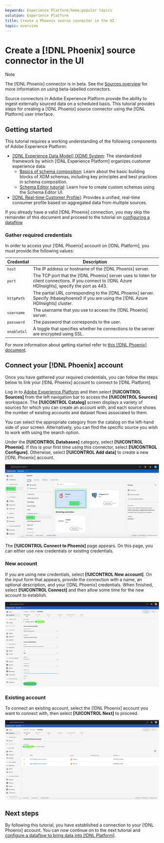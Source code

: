 ```yaml
---
keywords: Experience Platform;home;popular topics
solution: Experience Platform
title: Create a Phoenix source connector in the UI
topic: overview
---
```


# Create a [!DNL Phoenix] source connector in the UI

>[!NOTE]
> The [!DNL Phoenix] connector is in beta. See the [Sources overview](../../../../home.md#terms-and-conditions) for more information on using beta-labelled connectors.

Source connectors in Adobe Experience Platform provide the ability to ingest externally sourced data on a scheduled basis. This tutorial provides steps for creating a [!DNL Phoenix] source connector using the [!DNL Platform] user interface.

## Getting started

This tutorial requires a working understanding of the following components of Adobe Experience Platform:

*   [[!DNL Experience Data Model] (XDM) System](../../../../../xdm/home.md): The standardized framework by which [!DNL Experience Platform] organizes customer experience data.
    *   [Basics of schema composition](../../../../../xdm/schema/composition.md): Learn about the basic building blocks of XDM schemas, including key principles and best practices in schema composition.
    *   [Schema Editor tutorial](../../../../../xdm/tutorials/create-schema-ui.md): Learn how to create custom schemas using the Schema Editor UI.
*   [[!DNL Real-time Customer Profile]](../../../../../profile/home.md): Provides a unified, real-time consumer profile based on aggregated data from multiple sources.

If you already have a valid [!DNL Phoenix] connection, you may skip the remainder of this document and proceed to the tutorial on [configuring a dataflow](../../dataflow/databases.md)

### Gather required credentials

In order to access your [!DNL Phoenix] account on [!DNL Platform], you must provide the following values:

| Credential | Description |
| ---------- | ----------- |
| `host` | The IP address or hostname of the [!DNL Phoenix] server. |
| `port` | The TCP port that the [!DNL Phoenix] server uses to listen for client connections. If you connect to [!DNL Azure HDInsights], specify the port as 443. |
| `httpPath` | The partial URL corresponding to the [!DNL Phoenix] server. Specify /hbasephoenix0 if you are using the [!DNL Azure HDInsights] cluster. |
| `username` | The username that you use to access the [!DNL Phoenix] server. |
| `password` | The password that corresponds to the user. |
| `enableSsl` | A toggle that specifies whether he connections to the server are encrypted using SSL. |

For more information about getting started refer to [this [!DNL Phoenix] document](https://python-phoenixdb.readthedocs.io/en/latest/api.html).

## Connect your [!DNL Phoenix] account

Once you have gathered your required credentials, you can follow the steps below to link your [!DNL Phoenix] account to connect to [!DNL Platform].

Log in to [Adobe Experience Platform](https://platform.adobe.com) and then select **[!UICONTROL Sources]** from the left navigation bar to access the **[!UICONTROL Sources]** workspace. The **[!UICONTROL Catalog]** screen displays a variety of sources for which you can create an account with, and each source shows the number of existing accounts and dataset flows associated to them.

You can select the appropriate category from the catalog on the left-hand side of your screen. Alternatively, you can find the specific source you wish to work with using the search option.

Under the **[!UICONTROL Databases]** category, select **[!UICONTROL Phoenix]**. If this is your first time using this connector, select **[!UICONTROL Configure]**. Otherwise, select **[!UICONTROL Add data]** to create a new [!DNL Phoenix] account.

![catalog](../../../../images/tutorials/create/phoenix/catalog.png)

The **[!UICONTROL Connect to Phoenix]** page appears. On this page, you can either use new credentials or existing credentials.

### New account

If you are using new credentials, select **[!UICONTROL New account]**. On the input form that appears, provide the connection with a name, an optional description, and your [!DNL Phoenix] credentials. When finished, select **[!UICONTROL Connect]** and then allow some time for the new account to establish.

![connect](../../../../images/tutorials/create/phoenix/new.png)

### Existing account

To connect an existing account, select the [!DNL Phoenix] account you want to connect with, then select **[!UICONTROL Next]** to proceed.

![existing](../../../../images/tutorials/create/phoenix/existing.png)

## Next steps

By following this tutorial, you have established a connection to your [!DNL Phoenix] account. You can now continue on to the next tutorial and [configure a dataflow to bring data into [!DNL Platform]](../../dataflow/databases.md).